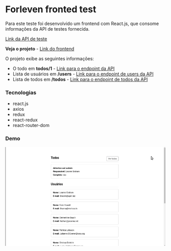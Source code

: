 # Forleven fronted test

Para este teste foi desenvolvido um frontend com React.js, que consome informações da API de testes fornecida.

[Link da API de teste](https://jsonplaceholder.typicode.com/todos/1)

**Veja o projeto** - [Link do frontend](https://forleven-test.netlify.app/)

O projeto exibe as seguintes informações:

-   O todo em **todos/1** - [Link para o endpoint da API](https://jsonplaceholder.typicode.com/todos/1)
-   Lista de usuários em **/users** - [Link para o endpoint de users da API](https://jsonplaceholder.typicode.com/users)
-   Lista de todos em **/todos** - [Link para o endpoint de todos da API](https://jsonplaceholder.typicode.com/todos)

### Tecnologias

-   react.js
-   axios
-   redux
-   react-redux
-   react-router-dom

### Demo

<div align="center">

![desktop-version](./src/assets/videos/forleven-test.gif)

</div>

